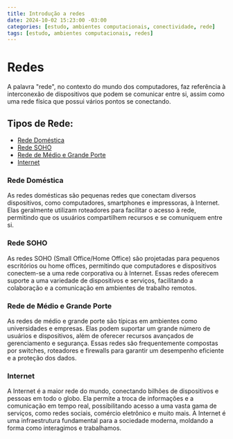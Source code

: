 ```yaml
---
title: Introdução a redes
date: 2024-10-02 15:23:00 -03:00
categories: [estudo, ambientes computacionais, conectividade, rede]
tags: [estudo, ambientes computacionais, redes]
---
```


# Redes

A palavra "rede", no contexto do mundo dos computadores, faz referência à
interconexão de dispositivos que podem se comunicar entre si, assim como uma
rede física que possui vários pontos se conectando.


## Tipos de Rede:

- [Rede Doméstica](#rede-domestica)
- [Rede SOHO](#rede-soho)
- [Rede de Médio e Grande Porte](#rede-de-medio-e-grande-porte)
- [Internet](#internet)

### Rede Doméstica
As redes domésticas são pequenas redes que conectam diversos dispositivos, como computadores, smartphones e impressoras, à Internet. Elas geralmente utilizam roteadores para facilitar o acesso à rede, permitindo que os usuários compartilhem recursos e se comuniquem entre si.

### Rede SOHO
As redes SOHO (Small Office/Home Office) são projetadas para pequenos escritórios ou home offices, permitindo que computadores e dispositivos conectem-se a uma rede corporativa ou à Internet. Essas redes oferecem suporte a uma variedade de dispositivos e serviços, facilitando a colaboração e a comunicação em ambientes de trabalho remotos.

### Rede de Médio e Grande Porte
As redes de médio e grande porte são típicas em ambientes como universidades e empresas. Elas podem suportar um grande número de usuários e dispositivos, além de oferecer recursos avançados de gerenciamento e segurança. Essas redes são frequentemente compostas por switches, roteadores e firewalls para garantir um desempenho eficiente e a proteção dos dados.

### Internet
A Internet é a maior rede do mundo, conectando bilhões de dispositivos e pessoas em todo o globo. Ela permite a troca de informações e a comunicação em tempo real, possibilitando acesso a uma vasta gama de serviços, como redes sociais, comércio eletrônico e muito mais. A Internet é uma infraestrutura fundamental para a sociedade moderna, moldando a forma como interagimos e trabalhamos.
